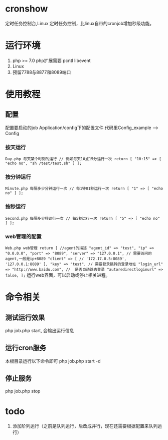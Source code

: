 # cronshow
定时任务控制台,Linux 定时任务控制，比linux自带的cronjob增加秒级功能。

# 运行环境
1. php >= 7.0
   php扩展需要 pcntl libevent
2. Linux
3. 预留7788与8877和8089端口

# 使用教程
## 配置
配置要启动的job
Application/config下的配置文件
代码里Config_example --> Config

### 按天运行
`
Day.php 每天某个时刻的运行
// 例如每天10点15分运行一次
return [
    "10:15" => [
    "echo no",
    "sh /test/test.sh"
    ]
];
`
### 按分钟运行
`
Minute.php 每隔多少分钟运行一次
// 每1钟01秒运行一次
return [
    "1" => [
    "echo no"
    ]
];
`
### 按秒运行
`
Second.php 每隔多少秒运行一次
// 每5秒运行一次
return [
    "5" => [
    "echo no"
    ]
];
`

### web管理的配置
`
Web.php web管理
return [
    //agent的描述
    "agent_id" => "test",
    "ip" => "0.0.0.0",
    "port" => "8089",
    "server" => "127.0.0.1",
    // 需要访问的agent,一般是ip+8089
    "client" => [
        // '172.17.0.5:8089',
        '127.0.0.1:8089'
    ],
    "key" => "test",
    // 需要登录跳转的登录地址
    "login_url" => "http://www.baidu.com",
    //  是否自动跳去登录
    "autoredirectloginurl" => false,
];
`
运行web界面，可以启动或停止相关进程。

# 命令相关
## 测试运行效果
php job.php start, 会输出运行信息

## 运行cron服务
本根目录运行以下命令即可
php job.php start -d

## 停止服务
php job.php stop

# todo
1. 添加阶列运行（之前是队列运行，后改成并行，现在还需要根据配置来队列运行）